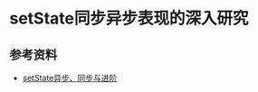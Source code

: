 # setState同步异步表现的深入研究

## 参考资料

* [setState异步、同步与进阶][1]

[1]: https://juejin.im/post/5bf1444cf265da614a3a1660

